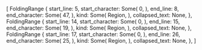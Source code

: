 [
    FoldingRange {
        start_line: 5,
        start_character: Some(
            0,
        ),
        end_line: 8,
        end_character: Some(
            47,
        ),
        kind: Some(
            Region,
        ),
        collapsed_text: None,
    },
    FoldingRange {
        start_line: 14,
        start_character: Some(
            0,
        ),
        end_line: 15,
        end_character: Some(
            19,
        ),
        kind: Some(
            Region,
        ),
        collapsed_text: None,
    },
    FoldingRange {
        start_line: 17,
        start_character: Some(
            0,
        ),
        end_line: 26,
        end_character: Some(
            25,
        ),
        kind: Some(
            Region,
        ),
        collapsed_text: None,
    },
]